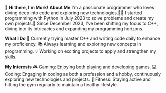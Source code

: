 **👋 Hi there, I'm Mork!**
**About Me**
I'm a passionate programmer who loves diving deep into code and exploring new technologies.👨‍💻 I started programming with Python in July 2023 to solve problems and create my own projects.🐍 Since December 2023, I've been shifting my focus to C++, diving into its intricacies and expanding my programming horizons.

**What I Do**
🌟 Currently trying master C++ and writing code daily to enhance my proficiency.
📚 Always learning and exploring new concepts in programming.
💡 Working on exciting projects to apply and strengthen my skills.

**My Interests**
🎮 Gaming: Enjoying both playing and developing games.
💻 Coding: Engaging in coding as both a profession and a hobby, continuously exploring new technologies and projects.
💪 Fitness: Staying active and hitting the gym regularly to maintain a healthy lifestyle.
